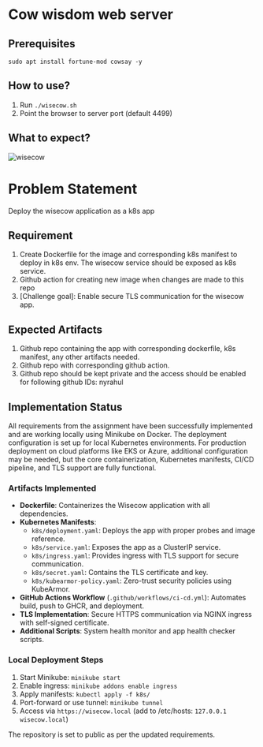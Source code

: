 # Cow wisdom web server

## Prerequisites

```
sudo apt install fortune-mod cowsay -y
```

## How to use?

1. Run `./wisecow.sh`
2. Point the browser to server port (default 4499)

## What to expect?
![wisecow](https://github.com/nyrahul/wisecow/assets/9133227/8d6bfde3-4a5a-480e-8d55-3fef60300d98)

# Problem Statement
Deploy the wisecow application as a k8s app

## Requirement
1. Create Dockerfile for the image and corresponding k8s manifest to deploy in k8s env. The wisecow service should be exposed as k8s service.
2. Github action for creating new image when changes are made to this repo
3. [Challenge goal]: Enable secure TLS communication for the wisecow app.

## Expected Artifacts
1. Github repo containing the app with corresponding dockerfile, k8s manifest, any other artifacts needed.
2. Github repo with corresponding github action.
3. Github repo should be kept private and the access should be enabled for following github IDs: nyrahul

## Implementation Status

All requirements from the assignment have been successfully implemented and are working locally using Minikube on Docker. The deployment configuration is set up for local Kubernetes environments. For production deployment on cloud platforms like EKS or Azure, additional configuration may be needed, but the core containerization, Kubernetes manifests, CI/CD pipeline, and TLS support are fully functional.

### Artifacts Implemented
- **Dockerfile**: Containerizes the Wisecow application with all dependencies.
- **Kubernetes Manifests**:
  - `k8s/deployment.yaml`: Deploys the app with proper probes and image reference.
  - `k8s/service.yaml`: Exposes the app as a ClusterIP service.
  - `k8s/ingress.yaml`: Provides ingress with TLS support for secure communication.
  - `k8s/secret.yaml`: Contains the TLS certificate and key.
  - `k8s/kubearmor-policy.yaml`: Zero-trust security policies using KubeArmor.
- **GitHub Actions Workflow** (`.github/workflows/ci-cd.yml`): Automates build, push to GHCR, and deployment.
- **TLS Implementation**: Secure HTTPS communication via NGINX ingress with self-signed certificate.
- **Additional Scripts**: System health monitor and app health checker scripts.

### Local Deployment Steps
1. Start Minikube: `minikube start`
2. Enable ingress: `minikube addons enable ingress`
3. Apply manifests: `kubectl apply -f k8s/`
4. Port-forward or use tunnel: `minikube tunnel`
5. Access via `https://wisecow.local` (add to /etc/hosts: `127.0.0.1 wisecow.local`)

The repository is set to public as per the updated requirements.
